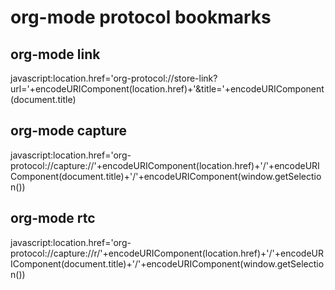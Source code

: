 # org-mode protocol bookmarks #

## org-mode link ##

javascript:location.href='org-protocol://store-link?url='+encodeURIComponent(location.href)+'&title='+encodeURIComponent(document.title)

## org-mode capture ##

javascript:location.href='org-protocol://capture://'+encodeURIComponent(location.href)+'/'+encodeURIComponent(document.title)+'/'+encodeURIComponent(window.getSelection())

## org-mode rtc ##

javascript:location.href='org-protocol://capture://r/'+encodeURIComponent(location.href)+'/'+encodeURIComponent(document.title)+'/'+encodeURIComponent(window.getSelection())
